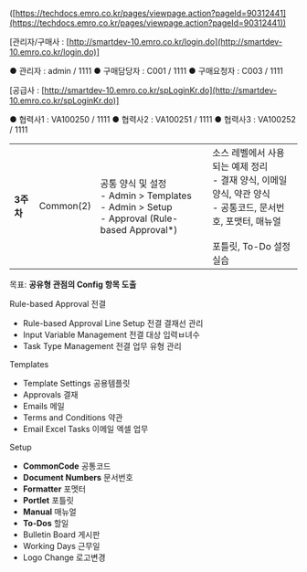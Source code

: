 
([https://techdocs.emro.co.kr/pages/viewpage.action?pageId=90312441](https://techdocs.emro.co.kr/pages/viewpage.action?pageId=90312441))

[관리자/구매사 : [http://smartdev-10.emro.co.kr/login.do](http://smartdev-10.emro.co.kr/login.do)]

● 관리자 : admin / 1111
● 구매담당자 : C001 / 1111
● 구매요청자 : C003 / 1111

[공급사 : [http://smartdev-10.emro.co.kr/spLoginKr.do](http://smartdev-10.emro.co.kr/spLoginKr.do)]

● 협력사1 : VA100250 / 1111
● 협력사2 : VA100251 / 1111
● 협력사3 : VA100252 / 1111

|         |           |                                                                                                 |                                                                                                        |
| ------- | --------- | ----------------------------------------------------------------------------------------------- | ------------------------------------------------------------------------------------------------------ |
| **3주차** | Common(2) | 공통 양식 및 설정  <br>- Admin > Templates  <br>- Admin > Setup  <br>- Approval (Rule-based Approval*) | 소스 레벨에서 사용되는 예제 정리  <br>- 결재 양식, 이메일 양식, 약관 양식  <br>- 공통코드, 문서번호, 포맷터, 매뉴얼  <br>  <br>포틀릿, To-Do 설정 실습 |

목표: **공유형 관점의 Config 항목 도출**


Rule-based Approval 전결
- Rule-based Approval Line Setup 전결 결재선 관리
- Input Variable Management 전결 대상 입력ㅂ녀수
- Task Type Management 전결 업무 유형 관리






Templates
- Template Settings 공용템플릿
- Approvals 결재
- Emails 메일 
- Terms and Conditions 약관
- Email Excel Tasks 이메일 엑셀 업무

Setup
- **CommonCode** 공통코드
- **Document Numbers** 문서번호
- **Formatter** 포멧터
- **Portlet** 포틀릿
- **Manual** 매뉴얼 
- **To-Dos** 할일
- Bulletin Board 게시판
- Working Days 근무일
- Logo Change 로고변경
